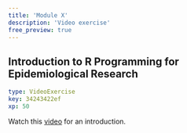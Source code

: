 ```yaml
---
title: 'Module X'
description: 'Video exercise'
free_preview: true
---
```


## Introduction to R Programming for Epidemiological Research

```yaml
type: VideoExercise
key: 34243422ef
xp: 50
```

Watch this [video](https://www.youtube.com/watch?v=KH8-SLxcFic) for an introduction. 
